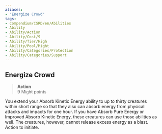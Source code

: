 ```yaml
---
aliases:
- "Energize Crowd"
tags:
- Compendium/CSRD/en/Abilities
- Ability
- Ability/Action
- Ability/Cost/9
- Ability/Tier/High
- Ability/Pool/Might
- Ability/Categories/Protection
- Ability/Categories/Support
---
```


  
## Energize Crowd  
>**Action**  
>9 Might points
  
You extend your Absorb Kinetic Energy ability to up to thirty creatures within short range so that they also can absorb energy from physical attacks and impacts for one hour. If you have Absorb Pure Energy or Improved Absorb Kinetic Energy, these creatures can use those abilities as well. The creatures, however, cannot release excess energy as a blast. Action to initiate.